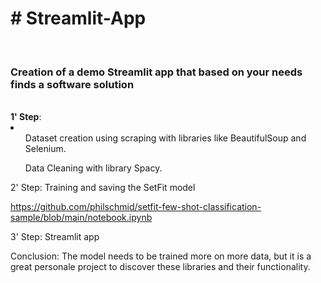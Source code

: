 <h1> # Streamlit-App </h1>
<br>
<h3> Creation of a demo Streamlit app that based on your needs finds a software solution </h3>
<br>
<b>1' Step</b>: <li>
         <ul>Dataset creation using scraping with libraries like BeautifulSoup and Selenium.</ul> 
         <ul>Data Cleaning with library Spacy.</ul>
</li>

2' Step: Training and saving the SetFit model

https://github.com/philschmid/setfit-few-shot-classification-sample/blob/main/notebook.ipynb

3' Step: Streamlit app 


Conclusion: The model needs to be trained more on more data, but it is a great personale project to discover these libraries and their functionality.
